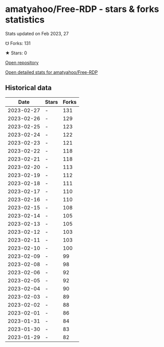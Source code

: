 # amatyahoo/Free-RDP - stars & forks statistics

Stats updated on Feb 2023, 27

☋ Forks: 131

★ Stars: 0

[Open repository](https://github.com/amatyahoo/Free-RDP)

[Open detailed stats for amatyahoo/Free-RDP](https://reviewgithub.com/rep/amatyahoo/Free-RDP)

## Historical data
| Date | Stars | Forks |
|------|-------|-------|
| 2023-02-27 | - | 131 | 
| 2023-02-26 | - | 129 | 
| 2023-02-25 | - | 123 | 
| 2023-02-24 | - | 122 | 
| 2023-02-23 | - | 121 | 
| 2023-02-22 | - | 118 | 
| 2023-02-21 | - | 118 | 
| 2023-02-20 | - | 113 | 
| 2023-02-19 | - | 112 | 
| 2023-02-18 | - | 111 | 
| 2023-02-17 | - | 110 | 
| 2023-02-16 | - | 110 | 
| 2023-02-15 | - | 108 | 
| 2023-02-14 | - | 105 | 
| 2023-02-13 | - | 105 | 
| 2023-02-12 | - | 103 | 
| 2023-02-11 | - | 103 | 
| 2023-02-10 | - | 100 | 
| 2023-02-09 | - | 99 | 
| 2023-02-08 | - | 98 | 
| 2023-02-06 | - | 92 | 
| 2023-02-05 | - | 92 | 
| 2023-02-04 | - | 90 | 
| 2023-02-03 | - | 89 | 
| 2023-02-02 | - | 88 | 
| 2023-02-01 | - | 86 | 
| 2023-01-31 | - | 84 | 
| 2023-01-30 | - | 83 | 
| 2023-01-29 | - | 82 | 

